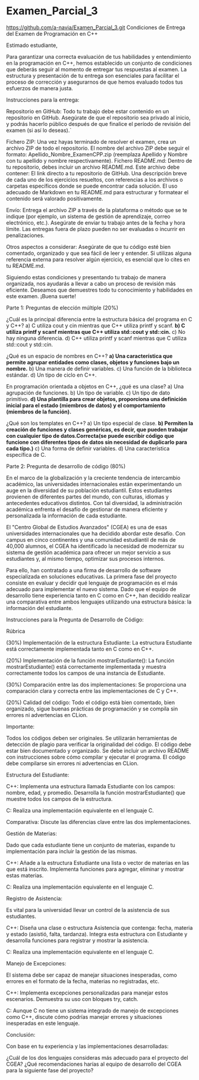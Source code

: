 # Examen_Parcial_3
https://github.com/a-navia/Examen_Parcial_3.git
Condiciones de Entrega del Examen de Programación en C++

Estimado estudiante,

Para garantizar una correcta evaluación de tus habilidades y entendimiento en la programación en C++, hemos establecido un conjunto de condiciones que deberás seguir al momento de entregar tus respuestas al examen. La estructura y presentación de tu entrega son esenciales para facilitar el proceso de corrección y asegurarnos de que hemos evaluado todos tus esfuerzos de manera justa.

Instrucciones para la entrega:

Repositorio en GitHub:
        Todo tu trabajo debe estar contenido en un repositorio en GitHub.
        Asegúrate de que el repositorio sea privado al inicio, y podrás hacerlo público después de que finalice el período de revisión del examen (si así lo deseas).`

Fichero ZIP:
        Una vez hayas terminado de resolver el examen, crea un archivo ZIP de todo el repositorio.
        El nombre del archivo ZIP debe seguir el formato: Apellido_Nombre_ExamenCPP.zip (reemplaza Apellido y Nombre con tu apellido y nombre respectivamente).
Fichero README.md:
        Dentro de tu repositorio, debes incluir un archivo README.md.
        Este archivo debe contener:
            El link directo a tu repositorio de GitHub.
            Una descripción breve de cada uno de los ejercicios resueltos, con referencias a los archivos o carpetas específicos donde se puede encontrar cada solución.
        El uso adecuado de Markdown en tu README.md para estructurar y formatear el contenido será valorado positivamente.

Envío:
        Entrega el archivo ZIP a través de la plataforma o método que se te indique (por ejemplo, un sistema de gestión de aprendizaje, correo electrónico, etc.).
        Asegúrate de enviar tu trabajo antes de la fecha y hora límite. Las entregas fuera de plazo pueden no ser evaluadas o incurrir en penalizaciones.

Otros aspectos a considerar:
        Asegúrate de que tu código esté bien comentado, organizado y que sea fácil de leer y entender.
        Si utilizas alguna referencia externa para resolver algún ejercicio, es esencial que lo cites en tu README.md.

Siguiendo estas condiciones y presentando tu trabajo de manera organizada, nos ayudarás a llevar a cabo un proceso de revisión más eficiente. Deseamos que demuestres todo tu conocimiento y habilidades en este examen. ¡Buena suerte!



Parte 1: Preguntas de elección múltiple (20%)

¿Cuál es la principal diferencia entre la estructura básica del programa en C y C++?
        a) C utiliza cout y cin mientras que C++ utiliza printf y scanf.
        **b) C utiliza printf y scanf mientras que C++ utiliza std::cout y std::cin.**
        c) No hay ninguna diferencia.
        d) C++ utiliza printf y scanf mientras que C utiliza std::cout y std::cin.

¿Qué es un espacio de nombres en C++?
        **a) Una característica que permite agrupar entidades como clases, objetos y funciones bajo un nombre.**
        b) Una manera de definir variables.
        c) Una función de la biblioteca estándar.
        d) Un tipo de ciclo en C++.

En programación orientada a objetos en C++, ¿qué es una clase?
        a) Una agrupación de funciones.
        b) Un tipo de variable.
        c) Un tipo de dato primitivo.
        **d) Una plantilla para crear objetos, proporciona una definición inicial para el estado (miembros de datos) y el comportamiento (miembros de la función).**

¿Qué son los templates en C++?
        a) Un tipo especial de clase.
       **b) Permiten la creación de funciones y clases genéricas, es decir, que pueden trabajar con cualquier tipo de datos.Correcta(se puede escribir código que funcione con diferentes tipos de datos sin necesidad de duplicarlo para cada tipo.)**
        c) Una forma de definir variables.
        d) Una característica específica de C.

Parte 2: Pregunta de desarrollo de código (80%)

En el marco de la globalización y la creciente tendencia de intercambio académico, las universidades internacionales están experimentando un auge en la diversidad de su población estudiantil. Estos estudiantes provienen de diferentes partes del mundo, con culturas, idiomas y antecedentes educativos distintos. Con tal diversidad, la administración académica enfrenta el desafío de gestionar de manera eficiente y personalizada la información de cada estudiante.

El "Centro Global de Estudios Avanzados" (CGEA) es una de esas universidades internacionales que ha decidido abordar este desafío. Con campus en cinco continentes y una comunidad estudiantil de más de 40,000 alumnos, el CGEA ha identificado la necesidad de modernizar su sistema de gestión académica para ofrecer un mejor servicio a sus estudiantes y, al mismo tiempo, optimizar sus procesos internos.

Para ello, han contratado a una firma de desarrollo de software especializada en soluciones educativas. La primera fase del proyecto consiste en evaluar y decidir qué lenguaje de programación es el más adecuado para implementar el nuevo sistema. Dado que el equipo de desarrollo tiene experiencia tanto en C como en C++, han decidido realizar una comparativa entre ambos lenguajes utilizando una estructura básica: la información del estudiante.

Instrucciones para la Pregunta de Desarrollo de Código:


Rúbrica

(30%) Implementación de la estructura Estudiante:
        La estructura Estudiante está correctamente implementada tanto en C como en C++.

(20%) Implementación de la función mostrarEstudiante():
        La función mostrarEstudiante() está correctamente implementada y muestra correctamente todos los campos de una instancia de Estudiante.

(30%) Comparación entre las dos implementaciones:
        Se proporciona una comparación clara y correcta entre las implementaciones de C y C++.

(20%) Calidad del código:
        Todo el código está bien comentado, bien organizado, sigue buenas prácticas de programación y se compila sin errores ni advertencias en CLion.

Importante:

Todos los códigos deben ser originales. Se utilizarán herramientas de detección de plagio para verificar la originalidad del código.
    El código debe estar bien documentado y organizado.
    Se debe incluir un archivo README con instrucciones sobre cómo compilar y ejecutar el programa.
    El código debe compilarse sin errores ni advertencias en CLion.

Estructura del Estudiante:

C++:
        Implementa una estructura llamada Estudiante con los campos: nombre, edad, y promedio.
        Desarrolla la función mostrarEstudiante() que muestre todos los campos de la estructura.

C:
        Realiza una implementación equivalente en el lenguaje C.

Comparativa:
        Discute las diferencias clave entre las dos implementaciones.

Gestión de Materias:

Dado que cada estudiante tiene un conjunto de materias, expande tu implementación para incluir la gestión de las mismas.

C++:
        Añade a la estructura Estudiante una lista o vector de materias en las que está inscrito.
        Implementa funciones para agregar, eliminar y mostrar estas materias.

C:
        Realiza una implementación equivalente en el lenguaje C.

Registro de Asistencia:

Es vital para la universidad llevar un control de la asistencia de sus estudiantes.

C++:
        Diseña una clase o estructura Asistencia que contenga: fecha, materia y estado (asistió, falta, tardanza).
        Integra esta estructura con Estudiante y desarrolla funciones para registrar y mostrar la asistencia.

C:
        Realiza una implementación equivalente en el lenguaje C.

Manejo de Excepciones:

El sistema debe ser capaz de manejar situaciones inesperadas, como errores en el formato de la fecha, materias no registradas, etc.

C++:
        Implementa excepciones personalizadas para manejar estos escenarios.
        Demuestra su uso con bloques try, catch.

C:
        Aunque C no tiene un sistema integrado de manejo de excepciones como C++, discute cómo podrías manejar errores y situaciones inesperadas en este lenguaje.

Conclusión:

Con base en tu experiencia y las implementaciones desarrolladas:

¿Cuál de los dos lenguajes consideras más adecuado para el proyecto del CGEA?
    ¿Qué recomendaciones harías al equipo de desarrollo del CGEA para la siguiente fase del proyecto?
